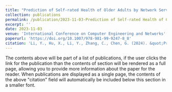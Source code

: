 ```yaml
---
title: "Prediction of Self-rated Health of Older Adults by Network Services Based on Agent Simulation and XGBoost Algorithm"
collection: publications
permalink: /publication/2023-11-03-Prediction of Self-rated Health of Older Adults by Network Services Based on Agent Simulation and XGBoost Algorithm
excerpt: ''
date: 2023-11-03
venue: 'International Conference on Computer Engineering and Networks'
paperurl: 'https://doi.org/10.1007/978-981-99-9247-8_8'
citation: 'Li, Y., Hu, X., Li, Y., Zhang, C., Chen, G. (2024). &quot;Prediction of Self-rated Health of Older Adults by Network Services Based on Agent Simulation and XGBoost Algorithm. In: Zhang, Y., Qi, L., Liu, Q., Yin, G., Liu, X. (eds) Proceedings of the 13th International Conference on Computer Engineering and Networks.&quot; </i>Proceedings of the 13th International Conference on Computer Engineering and Networks(CENet 2023)</i>.Lecture Notes in Electrical Engineering, vol 1127. Springer, Singapore.'
---
```


The contents above will be part of a list of publications, if the user clicks the link for the publication than the contents of section will be rendered as a full page, allowing you to provide more information about the paper for the reader. When publications are displayed as a single page, the contents of the above "citation" field will automatically be included below this section in a smaller font.
